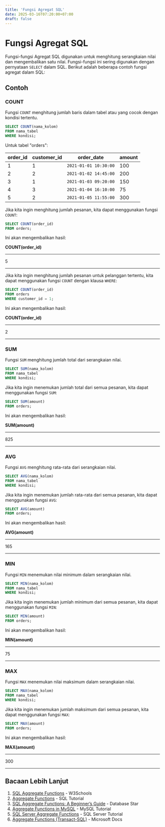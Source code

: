 ```yaml
---
title: 'Fungsi Agregat SQL'
date: 2025-03-16T07:20:00+07:00
draft: false
---
```


# Fungsi Agregat SQL

Fungsi-fungsi Agregat SQL digunakan untuk menghitung serangkaian nilai dan mengembalikan satu nilai. Fungsi-fungsi ini sering digunakan dengan pernyataan `SELECT` dalam SQL. Berikut adalah beberapa contoh fungsi agregat dalam SQL:

## Contoh

### COUNT

Fungsi `COUNT` menghitung jumlah baris dalam tabel atau yang cocok dengan kondisi tertentu.

```sql
SELECT COUNT(nama_kolom)
FROM nama_tabel
WHERE kondisi;
```

Untuk tabel "orders":

| order_id | customer_id | order_date            | amount |
| -------- | ----------- | --------------------- | ------ |
| 1        | 1           | `2021-01-01 10:30:00` | 100    |
| 2        | 2           | `2021-01-02 14:45:00` | 200    |
| 3        | 1           | `2021-01-03 09:20:00` | 150    |
| 4        | 3           | `2021-01-04 16:10:00` | 75     |
| 5        | 2           | `2021-01-05 11:55:00` | 300    |

Jika kita ingin menghitung jumlah pesanan, kita dapat menggunakan fungsi `COUNT`:

```sql
SELECT COUNT(order_id)
FROM orders;
```

Ini akan mengembalikan hasil:

**COUNT(order_id)**

---

5

---

Jika kita ingin menghitung jumlah pesanan untuk pelanggan tertentu, kita dapat menggunakan fungsi `COUNT` dengan klausa `WHERE`:

```sql
SELECT COUNT(order_id)
FROM orders
WHERE customer_id = 1;
```

Ini akan mengembalikan hasil:

**COUNT(order_id)**

---

2

---

### SUM

Fungsi `SUM` menghitung jumlah total dari serangkaian nilai.

```sql
SELECT SUM(nama_kolom)
FROM nama_tabel
WHERE kondisi;
```

Jika kita ingin menemukan jumlah total dari semua pesanan, kita dapat menggunakan fungsi `SUM`:

```sql
SELECT SUM(amount)
FROM orders;
```

Ini akan mengembalikan hasil:

**SUM(amount)**

---

825

---

### AVG

Fungsi `AVG` menghitung rata-rata dari serangkaian nilai.

```sql
SELECT AVG(nama_kolom)
FROM nama_tabel
WHERE kondisi;
```

Jika kita ingin menemukan jumlah rata-rata dari semua pesanan, kita dapat menggunakan fungsi `AVG`:

```sql
SELECT AVG(amount)
FROM orders;
```

Ini akan mengembalikan hasil:

**AVG(amount)**

---

165

---

### MIN

Fungsi `MIN` menemukan nilai minimum dalam serangkaian nilai.

```sql
SELECT MIN(nama_kolom)
FROM nama_tabel
WHERE kondisi;
```

Jika kita ingin menemukan jumlah minimum dari semua pesanan, kita dapat menggunakan fungsi `MIN`:

```sql
SELECT MIN(amount)
FROM orders;
```

Ini akan mengembalikan hasil:

**MIN(amount)**

---

75

---

### MAX

Fungsi `MAX` menemukan nilai maksimum dalam serangkaian nilai.

```sql
SELECT MAX(nama_kolom)
FROM nama_tabel
WHERE kondisi;
```

Jika kita ingin menemukan jumlah maksimum dari semua pesanan, kita dapat menggunakan fungsi `MAX`:

```sql
SELECT MAX(amount)
FROM orders;
```

Ini akan mengembalikan hasil:

**MAX(amount)**

---

300

---

## Bacaan Lebih Lanjut

1. [SQL Aggregate Functions](https://www.w3schools.com/sql/sql_aggregate_functions.asp) - W3Schools
2. [Aggregate Functions](https://www.sqltutorial.org/sql-aggregate-functions/) - SQL Tutorial
3. [SQL Aggregate Functions: A Beginner’s Guide](https://www.databasestar.com/sql-aggregate-functions/) - Database Star
4. [Aggregate Functions in MySQL](https://www.mysqltutorial.org/mysql-aggregate-functions.aspx) - MySQL Tutorial
5. [SQL Server Aggregate Functions](https://www.sqlservertutorial.net/sql-server-aggregate-functions/) - SQL Server Tutorial
6. [Aggregate Functions (Transact-SQL)](https://docs.microsoft.com/en-us/sql/t-sql/functions/aggregate-functions-transact-sql?view=sql-server-ver15) - Microsoft Docs
